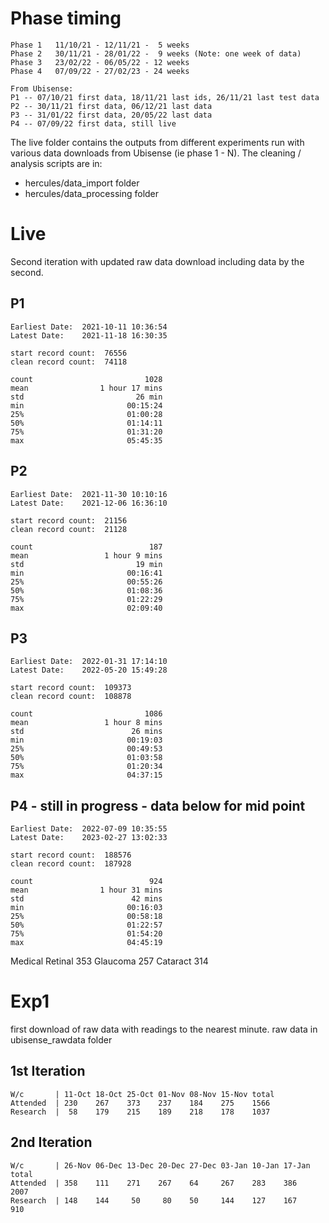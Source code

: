 # Phase timing

```
Phase 1   11/10/21 - 12/11/21 -  5 weeks 
Phase 2   30/11/21 - 28/01/22 -  9 weeks (Note: one week of data)
Phase 3   23/02/22 - 06/05/22 - 12 weeks 
Phase 4   07/09/22 - 27/02/23 - 24 weeks 

From Ubisense:
P1 -- 07/10/21 first data, 18/11/21 last ids, 26/11/21 last test data
P2 -- 30/11/21 first data, 06/12/21 last data
P3 -- 31/01/22 first data, 20/05/22 last data
P4 -- 07/09/22 first data, still live
```

The live folder contains the outputs from different experiments run with various data downloads from Ubisense (ie phase 1 - N). The cleaning / analysis scripts are in:
- hercules/data_import folder
- hercules/data_processing folder


# Live 
Second iteration with updated raw data download including data by the second.

## P1
```
Earliest Date:  2021-10-11 10:36:54
Latest Date:    2021-11-18 16:30:35

start record count:  76556
clean record count:  74118

count                         1028
mean                1 hour 17 mins
std                         26 min
min                       00:15:24
25%                       01:00:28
50%                       01:14:11
75%                       01:31:20
max                       05:45:35
```

## P2 
```
Earliest Date:  2021-11-30 10:10:16
Latest Date:    2021-12-06 16:36:10

start record count:  21156
clean record count:  21128

count                          187
mean                 1 hour 9 mins
std                         19 min
min                       00:16:41
25%                       00:55:26
50%                       01:08:36
75%                       01:22:29
max                       02:09:40
```

## P3
```
Earliest Date:  2022-01-31 17:14:10
Latest Date:    2022-05-20 15:49:28

start record count:  109373
clean record count:  108878

count                         1086
mean                 1 hour 8 mins
std                        26 mins
min                       00:19:03
25%                       00:49:53
50%                       01:03:58
75%                       01:20:34
max                       04:37:15
```

## P4 - still in progress - data below for mid point
```
Earliest Date:  2022-07-09 10:35:55
Latest Date:    2023-02-27 13:02:33

start record count:  188576
clean record count:  187928

count                          924
mean                1 hour 31 mins
std                        42 mins
min                       00:16:03
25%                       00:58:18
50%                       01:22:57
75%                       01:54:20
max                       04:45:19
```

Medical Retinal 353
Glaucoma 257
Cataract 314

# Exp1
first download of raw data with readings to the nearest minute. raw data in ubisense_rawdata folder


## 1st Iteration									

```									
W/c       | 11-Oct 18-Oct 25-Oct 01-Nov 08-Nov 15-Nov total 		
Attended  | 230    267    373    237    184    275    1566		
Research  |  58    179    215    189    218    178    1037	
```									
									
## 2nd Iteration									

```
W/c       | 26-Nov 06-Dec 13-Dec 20-Dec 27-Dec 03-Jan 10-Jan 17-Jan total
Attended  | 358	   111    271    267    64     267    283    386    2007
Research  | 148    144     50     80    50     144    127    167     910
```
